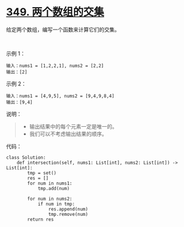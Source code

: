 # [349. 两个数组的交集](https://leetcode-cn.com/problems/intersection-of-two-arrays/)

给定两个数组，编写一个函数来计算它们的交集。

 

示例 1：
```
输入：nums1 = [1,2,2,1], nums2 = [2,2]
输出：[2]
```
示例 2：
```
输入：nums1 = [4,9,5], nums2 = [9,4,9,8,4]
输出：[9,4]
```

说明：

>- 输出结果中的每个元素一定是唯一的。
>- 我们可以不考虑输出结果的顺序。


代码：
```python3
class Solution:
    def intersection(self, nums1: List[int], nums2: List[int]) -> List[int]:
        tmp = set()
        res = []
        for num in nums1:
            tmp.add(num)
        
        for num in nums2:
            if num in tmp:
                res.append(num)
                tmp.remove(num)
        return res
```